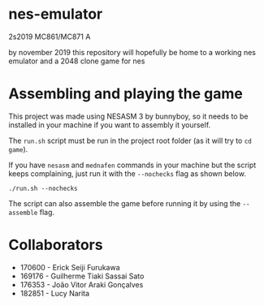 # nes-emulator
2s2019 MC861/MC871 A

by november 2019 this repository will hopefully be home to a working nes emulator
and a 2048 clone game for nes

# Assembling and playing the game

This project was made using NESASM 3 by bunnyboy, so it needs to be installed in your machine if you want to assembly it yourself.

The `run.sh` script must be run in the project root folder (as it will try to `cd game`).

If you have `nesasm` and `mednafen` commands in your machine but the script keeps complaining, just run it with the `--nochecks` flag as shown below.

```
./run.sh --nochecks
```

The script can also assemble the game before running it by using the `--assemble` flag.

# Collaborators

- 170600 - Erick Seiji Furukawa
- 169176 - Guilherme Tiaki Sassai Sato
- 176353 - João Vitor Araki Gonçalves
- 182851 - Lucy Narita
